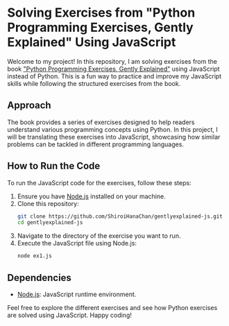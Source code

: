 # Solving Exercises from "Python Programming Exercises, Gently Explained" Using JavaScript

Welcome to my project! In this repository, I am solving exercises from the book ["Python Programming Exercises, Gently Explained"](https://inventwithpython.com/pythongently/) using JavaScript instead of Python. This is a fun way to practice and improve my JavaScript skills while following the structured exercises from the book.

## Approach

The book provides a series of exercises designed to help readers understand various programming concepts using Python. In this project, I will be translating these exercises into JavaScript, showcasing how similar problems can be tackled in different programming languages.

## How to Run the Code

To run the JavaScript code for the exercises, follow these steps:

1. Ensure you have [Node.js](https://nodejs.org/) installed on your machine.
2. Clone this repository:
   ```bash
   git clone https://github.com/ShiroiHanaChan/gentlyexplained-js.git
   cd gentlyexplained-js
   ```
3. Navigate to the directory of the exercise you want to run.
4. Execute the JavaScript file using Node.js:
   ```bash
   node ex1.js
   ```

## Dependencies

- [Node.js](https://nodejs.org/): JavaScript runtime environment.

Feel free to explore the different exercises and see how Python exercises are solved using JavaScript. Happy coding!
